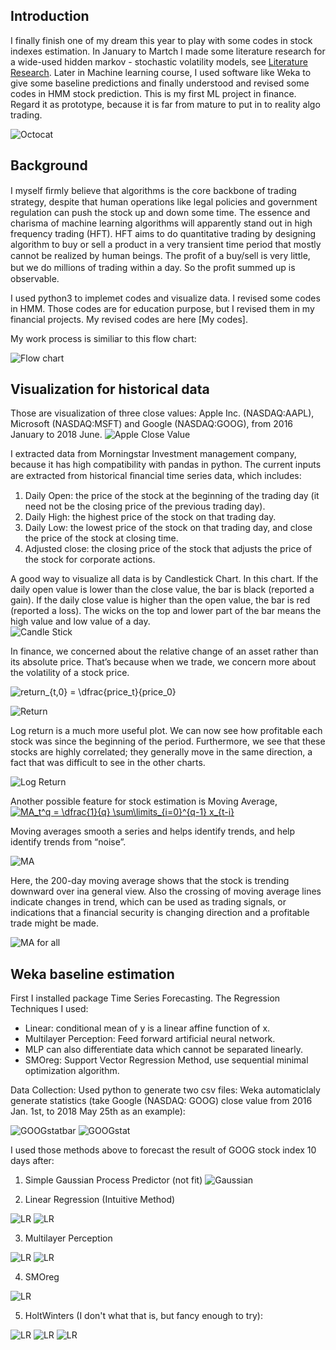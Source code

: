 ## Introduction
I finally finish one of my dream this year to play with some codes in stock indexes estimation. In January to Martch I made some literature research for a wide-used hidden markov - stochastic volatility models, see [Literature Research](https://github.com/XinyiLeo/Samples/blob/master/Xinyi%20Wu_433%20final%20report.pdf). Later in Machine learning course, I used software like Weka to give some baseline predictions and finally understood and revised some codes in HMM stock prediction. This is my first ML project in finance. Regard it as prototype, because it is far from mature to put in to reality algo trading. 

![Octocat](https://assets-cdn.github.com/images/icons/emoji/octocat.png)

## Background
I myself ﬁrmly believe that algorithms is the core backbone of trading strategy, despite that human operations like legal policies and government regulation can push the stock up and down some time. The essence and charisma of machine learning algorithms will apparently stand out in high frequency trading (HFT). HFT aims to do quantitative trading by designing algorithm to buy or sell a product in a very transient time period that mostly cannot be realized by human beings. The proﬁt of a buy/sell is very little, but we do millions of trading within a day. So the proﬁt summed up is observable.

I used python3 to implemet codes and visualize data. I revised some codes in HMM. Those codes are for education purpose, but I revised them in my financial projects. My revised codes are here [My codes]. 

My work process is similiar to this flow chart:

![Flow chart](https://github.com/XinyiLeo/StockHMM/blob/master/graphs/graph12.png)

## Visualization for historical data
Those are visualization of three close values: Apple Inc. (NASDAQ:AAPL), Microsoft (NASDAQ:MSFT) and Google (NASDAQ:GOOG), from 2016 January to 2018 June. 
![Apple Close Value](https://github.com/XinyiLeo/StockHMM/blob/master/graphs/graph4.png)

I extracted data from Morningstar Investment management company, because it has high compatibility with pandas in python. The current inputs are extracted from historical ﬁnancial time series data, which includes: 
1. Daily Open: the price of the stock at the beginning of the trading day (it need not be the closing price of the previous trading day).
2. Daily High: the highest price of the stock on that trading day.
3. Daily Low: the lowest price of the stock on that trading day, and close the price of the stock at closing time.
4. Adjusted close: the closing price of the stock that adjusts the price of the stock for corporate actions.

A good way to visualize all data is by Candlestick Chart. In this chart. If the daily open value is lower than the close value, the bar is black (reported a gain). If the daily close value is higher than the open value, the bar is red (reported a loss). The wicks on the top and lower part of the bar means the high value and low value of a day.  
![Candle Stick](https://github.com/XinyiLeo/StockHMM/blob/master/graphs/graph3.png)
 
In finance, we concerned about the relative change of an asset rather than its absolute price. That’s because when we trade, we concern more about the volatility of a stock price.

<img src="https://latex.codecogs.com/gif.latex?return_{t,0}&space;=&space;\dfrac{price_t}{price_0}" title="return_{t,0} = \dfrac{price_t}{price_0}" />

![Return](https://github.com/XinyiLeo/StockHMM/blob/master/graphs/graph5.png)

Log return is a much more useful plot. We can now see how profitable each stock was since the beginning of the period. Furthermore, we see that these stocks are highly correlated; they generally move in the same direction, a fact that was difficult to see in the other charts. 

![Log Return](https://github.com/XinyiLeo/StockHMM/blob/master/graphs/graph6.png)

Another possible feature for stock estimation is Moving Average,  
<a href="https://www.codecogs.com/eqnedit.php?latex=MA_t^q&space;=&space;\dfrac{1}{q}&space;\sum\limits_{i=0}^{q-1}&space;x_{t-i}" target="_blank"><img src="https://latex.codecogs.com/gif.latex?MA_t^q&space;=&space;\dfrac{1}{q}&space;\sum\limits_{i=0}^{q-1}&space;x_{t-i}" title="MA_t^q = \dfrac{1}{q} \sum\limits_{i=0}^{q-1} x_{t-i}" /></a>

Moving averages smooth a series and helps identify trends, and help identify trends from “noise”. 

![MA](https://github.com/XinyiLeo/StockHMM/blob/master/graphs/graph7.png)

Here, the 200-day moving average shows that the stock is trending downward over ina general view. 
Also the crossing of moving average lines indicate changes in trend, which can be used as trading signals, or indications that a financial security is changing direction and a profitable trade might be made.

![MA for all](https://github.com/XinyiLeo/StockHMM/blob/master/graphs/graph8.png)


## Weka baseline estimation 
First I installed package Time Series Forecasting. The Regression Techniques I used:
* Linear: conditional mean of y is a linear affine function of x.
* Multilayer Perception: Feed forward artificial neural network.
* MLP can also differentiate data which cannot be separated linearly.
* SMOreg: Support Vector Regression Method, use sequential minimal optimization algorithm.

Data Collection: Used python to generate two csv files: 
Weka automaticlaly generate statistics (take Google (NASDAQ: GOOG) close value from 2016 Jan. 1st, to 2018 May 25th as an example):

![GOOGstatbar](https://github.com/XinyiLeo/StockHMM/blob/master/graphs/graph18.png)
![GOOGstat](https://github.com/XinyiLeo/StockHMM/blob/master/graphs/graph19.png)

I used those methods above to forecast the result of GOOG stock index 10 days after: 
1. Simple Gaussian Process Predictor (not fit)
![Gaussian](https://github.com/XinyiLeo/StockHMM/blob/master/graphs/graph31.png)

2. Linear Regression (Intuitive Method)

![LR](https://github.com/XinyiLeo/StockHMM/blob/master/graphs/graph32.png)
![LR](https://github.com/XinyiLeo/StockHMM/blob/master/graphs/graph33.png)


3. Multilayer Perception

![LR](https://github.com/XinyiLeo/StockHMM/blob/master/graphs/graph34.png)
![LR](https://github.com/XinyiLeo/StockHMM/blob/master/graphs/graph35.png)

4. SMOreg

![LR](https://github.com/XinyiLeo/StockHMM/blob/master/graphs/graph36.png)

5. HoltWinters (I don't what that is, but fancy enough to try):

![LR](https://github.com/XinyiLeo/StockHMM/blob/master/graphs/graph37.png)
![LR](https://github.com/XinyiLeo/StockHMM/blob/master/graphs/graph38.png)
![LR](https://github.com/XinyiLeo/StockHMM/blob/master/graphs/graph39.png)










